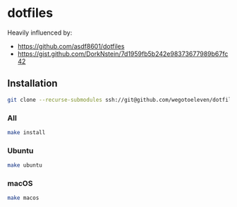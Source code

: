 # dotfiles

Heavily influenced by:
* https://github.com/asdf8601/dotfiles
* https://gist.github.com/DorkNstein/7d1959fb5b242e98373677989b67fc42

## Installation

```bash
git clone --recurse-submodules ssh://git@github.com/wegotoeleven/dotfiles ~/.dotfiles
```

### All
```bash
make install
```

### Ubuntu

```bash
make ubuntu
```

### macOS

```bash
make macos
```